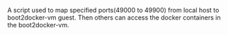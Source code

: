 A script used to map specified ports(49000 to 49900) from local host to boot2docker-vm guest. Then others can access the docker containers in the boot2docker-vm.
